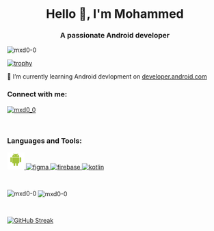 <h1 align="center">Hello 👋, I'm Mohammed</h1>
<h3 align="center">A passionate Android developer</h3>

<p align="left">
  <img src="https://komarev.com/ghpvc/?username=mxd0-0&label=Profile%20views&color=0e75b6&style=flat" alt="mxd0-0" />
</p>


[![trophy](https://github-profile-trophy.vercel.app/?username=ryo-ma&theme=onedark)](https://github.com/ryo-ma/github-profile-trophy)


🌱 I’m currently learning Android devlopment on [developer.android.com](https://developer.android.com)

<h3 align="left">Connect with me:</h3>
<p align="left">
  <a href="https://instagram.com/mxd0_0" target="_blank">
    <img align="center" src="https://raw.githubusercontent.com/rahuldkjain/github-profile-readme-generator/master/src/images/icons/Social/instagram.svg" alt="mxd0_0" height="30" width="40" />
  </a>
</p>

<br>


<h3 align="left">Languages and Tools:</h3>
<p align="left">
  <a href="https://developer.android.com" target="_blank" rel="noreferrer">
    <img src="https://raw.githubusercontent.com/devicons/devicon/master/icons/android/android-original-wordmark.svg" alt="android" width="40" height="40" />
  </a>
  <a href="https://www.figma.com/" target="_blank" rel="noreferrer">
    <img src="https://www.vectorlogo.zone/logos/figma/figma-icon.svg" alt="figma" width="40" height="40" />
  </a>
  <a href="https://firebase.google.com/" target="_blank" rel="noreferrer">
    <img src="https://www.vectorlogo.zone/logos/firebase/firebase-icon.svg" alt="firebase" width="40" height="40" />
  </a>
  <a href="https://kotlinlang.org" target="_blank" rel="noreferrer">
    <img src="https://www.vectorlogo.zone/logos/kotlinlang/kotlinlang-icon.svg" alt="kotlin" width="40" height="40" />
  </a>
</p>


<br>

<p>
  <img align="left" src="https://github-readme-stats.vercel.app/api/top-langs?username=mxd0-0&show_icons=true&locale=en&layout=compact" alt="mxd0-0" />
</p>



<p>
  &nbsp;<img align="center" src="https://github-readme-stats.vercel.app/api?username=mxd0-0&show_icons=true&locale=en" alt="mxd0-0" />
</p>

<br>

[![GitHub Streak](https://streak-stats.demolab.com?user=mxd0-0&theme=gotham&border_radius=4.9&date_format=M%20j%5B%2C%20Y%5D)](https://git.io/streak-stats)

